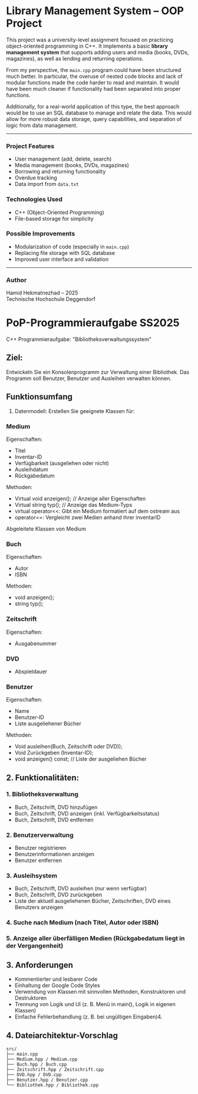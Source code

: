 # Library Management System – OOP Project

This project was a university-level assignment focused on practicing object-oriented programming in C++. It implements a basic **library management system** that supports adding users and media (books, DVDs, magazines), as well as lending and returning operations.

From my perspective, the `main.cpp` program could have been structured much better. In particular, the overuse of nested code blocks and lack of modular functions made the code harder to read and maintain. It would have been much cleaner if functionality had been separated into proper functions.

Additionally, for a real-world application of this type, the best approach would be to use an SQL database to manage and relate the data. This would allow for more robust data storage, query capabilities, and separation of logic from data management.

---

### Project Features
- User management (add, delete, search)
- Media management (books, DVDs, magazines)
- Borrowing and returning functionality
- Overdue tracking
- Data import from `data.txt`

### Technologies Used
- C++ (Object-Oriented Programming)
- File-based storage for simplicity

### Possible Improvements
- Modularization of code (especially in `main.cpp`)
- Replacing file storage with SQL database
- Improved user interface and validation

---

### Author
Hamid Hekmatnezhad – 2025  
Technische Hochschule Deggendorf


# PoP-Programmieraufgabe SS2025
C++ Programmieraufgabe: "Bibliotheksverwaltungssystem"

## Ziel:
Entwickeln Sie ein Konsolenprogramm zur Verwaltung einer Bibliothek. Das Programm soll
Benutzer, Benutzer und Ausleihen verwalten können.

## Funktionsumfang

1. Datenmodell:
Erstellen Sie geeignete Klassen für:

### Medium
Eigenschaften:
- Titel
- Inventar-ID
- Verfügbarkeit (ausgeliehen oder nicht)
- Ausleihdatum
- Rückgabedatum
  
Methoden:
- Virtual void anzeigen(); // Anzeige aller Eigenschaften
- Virtual string typ(); // Anzeige das Medium-Typs
- virtual operator<<: Gibt ein Medium formatiert auf dem ostream aus
- operator==: Vergleicht zwei Medien anhand ihrer inventarID

Abgeleitete Klassen von Medium
### Buch
Eigenschaften:
- Autor
- ISBN

Methoden:
- void anzeigen();
- string typ();

### Zeitschrift
Eigenschaften:
 - Ausgabenummer

### DVD
 - Abspieldauer


### Benutzer
Eigenschaften:
- Name
- Benutzer-ID
- Liste ausgeliehener Bücher

Methoden:
- Void ausleihen(Buch, Zeitschrift oder DVD));
- Void Zurückgeben (Inventar-ID);
- void anzeigen() const; // Liste der ausgeliehen Bücher

## 2. Funktionalitäten:
### 1. Bibliotheksverwaltung
 - Buch, Zeitschrift, DVD hinzufügen
 - Buch, Zeitschrift, DVD anzeigen (inkl. Verfügbarkeitsstatus)
 - Buch, Zeitschrift, DVD entfernen
### 2. Benutzerverwaltung
 - Benutzer registrieren
 - Benutzerinformationen anzeigen
 - Benutzer entfernen
### 3. Ausleihsystem
 - Buch, Zeitschrift, DVD ausleihen (nur wenn verfügbar)
 - Buch, Zeitschrift, DVD zurückgeben
 - Liste der aktuell ausgeliehenen Bücher, Zeitschriften, DVD eines Benutzers anzeigen
### 4. Suche nach Medium (nach Titel, Autor oder ISBN)
### 5. Anzeige aller überfälligen Medien (Rückgabedatum liegt in der Vergangenheit)

## 3. Anforderungen
- Kommentierter und lesbarer Code
- Einhaltung der Google Code Styles
- Verwendung von Klassen mit sinnvollen Methoden, Konstruktoren und Destruktoren
- Trennung von Logik und UI (z. B. Menü in main(), Logik in eigenen Klassen)
- Einfache Fehlerbehandlung (z. B. bei ungültigen Eingaben)4. 

## 4. Dateiarchitektur-Vorschlag
```
src/
├── main.cpp
├── Medium.hpp / Medium.cpp
├── Buch.hpp / Buch.cpp
├── Zeitschrift.hpp / Zeitschrift.cpp
├── DVD.hpp / DVD.cpp
├── Benutzer.hpp / Benutzer.cpp
└── Bibliothek.hpp / Bibliothek.cpp
```